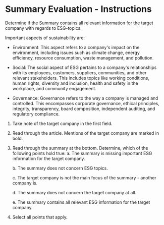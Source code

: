 # Summary Evaluation - Instructions

Determine if the Summary contains all relevant information for the target company with regards to ESG-topics.


Important aspects of sustainability are:

- Environment: This aspect refers to a company's impact on the environment, including issues such as climate change, energy efficiency, resource consumption, waste management, and pollution.

- Social: The social aspect of ESG pertains to a company's relationships with its employees, customers, suppliers, communities, and other relevant stakeholders. This includes topics like working conditions, human rights, diversity and inclusion, health and safety in the workplace, and community engagement.

- Governance: Governance refers to the way a company is managed and controlled. This encompasses corporate governance, ethical principles, integrity, transparency, board composition, independent auditing, and regulatory compliance.



1.	Take note of the target company in the first field.

2.	Read through the article. Mentions of the target company are marked in bold.

3.	Read through the summary at the bottom. Determine, which of the following points hold true:
    a. The summary is missing important ESG information for the target company.
    
    b. The summary does not concern ESG topics.
    
    c. The target company is not the main focus of the summary - another company is.
    
    d. The summary does not concern the target company at all.
    
    e. The summary contains all relevant ESG information for the target company.
    
4. Select all points that apply.